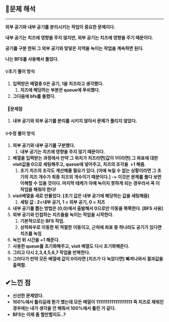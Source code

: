 ## **🔎문제 해석**

---

**외부 공기와 내부 공기를 분리시키는 작업이 중요한 문제이다.** 

**내부 공기는 치즈에 영향을 주지 않지만, 외부 공기는 치즈에 영향을 주기 때문이다.**

**공기를 구분 한뒤 그 외부 공기와 맞닿은 지역을 녹이는 작업을 계속하면 된다.**

**나는 BFS를 사용해서 풀었다.**

#### **💡초기 풀이 방식**

1.  **입력받은 배열중 0은 공기, 1을 치즈라고 생각했다.**
    1.  **치즈에 해당하는 부분은 queue에 푸쉬했다.**
2.  **그다음에 bfs를 돌렸다.**

####   **🛑문제점**

1.  **내부 공기와 외부 공기를 분리를 시키지 않아서 문제가 풀리지 않았다.**

#### **💡수정 풀이 방식**

1.  **외부 공기와 내부 공기를 구분했다.**
    1.  **내부 공기는 치즈에 영향을 주지 않기 때문이다.**
2.  **배열을 입력받는 과정에서 만약 그 위치가 치즈라면\[값이 1이라면\] 그 좌표에 대한 visit값을 0으로 세팅해주고, queue에 넣어주고, 치즈의 조각을  +1 해줌.**
    1.  **초기 치즈의 조각도 계산해줄 필요가 있다. \[아예 녹일 수 없는 상황이라면 그 초기의 치즈 개수가 최종 치즈의 개수이기 때문이다.\] -> 이것은 문제를 풀다 보면 이해할 수 있을 것이다. 마지막 테케가 아예 녹이지 못하게 되는 경우라서 꼭 이 작업을 해줘야 한다!**
3.  **visit배열을 새로 만들었다. \[초기 값은 내부 공기에 해당하는 값을 세팅해줌\]**
    1.  **세팅 값 : 2=내부 공기, 1 = 외부 공기, 0 = 치즈**
4.  **내부 공기를 뽑는 방법은 (0,0)에서 출발해서 0으로만 이동을 쭉쭉한다. \[BFS 사용\]**
5.  **외부 공기와 인접하는 치즈들을 녹이는 작업을 시작한다.**
    1.  **기본적으로는 BFS 작업.**
    2.  **상하좌우로 이동한 뒤 적절한 이동이고, 근처에 좌표 중 하나라도 공기가 있다면 치즈를 녹임**
6.  **녹인 뒤 시간을 +1 해준다.**
7.  **사용한 queue를 초기화해주고, visit 배열도 다시 초기화해준다.**
8.  **그리고 다시 2,3,4,5,6,7 작업을 반복한다.**
9.  **그러다가 만약 모든 배열에 값이 0이라면 \[치즈가 다 녹았다면\] 빠져나와서 결과값을 출력함.**

## **✔느낀 점**
-   **신선한 문제였다.**
-   **100%에서 틀리길래 뭔가 했는데 모든 배열이 1111111111111111111 즉 치즈로 채워진 경우에는 내가 생각을 안 해줘서 100%에서 틀린 거 같다.**
-   **BFS는 이제 좀 할만할지도..?**
